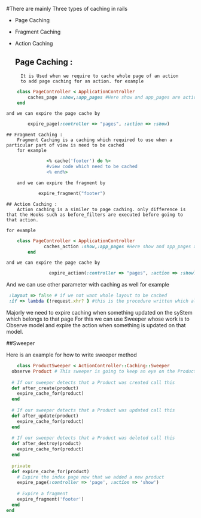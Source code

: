 #There are mainly Three types of caching in rails
* Page Caching
* Fragment Caching
* Action Caching

	## Page Caching :
		It is Used when we require to cache whole page of an action
		to add page caching for an action. for example
```Ruby
	class PageController < ApplicationController
  		caches_page :show,:app_pages #Here show and app_pages are actions of page controller.
	end
```
        
	and we can expire the page cache by
```Ruby
		expire_page(:controller => "pages", :action => :show)
```

	## Fragment Caching :
		Fragment Caching is a caching which required to use when a particular part of view is need to be cached
		for example
 ```Ruby
			    <% cache('footer') do %>
				#view code which need to be cached
			    <% end%>
```
		and we can expire the fragment by
```Ruby
			expire_fragment("footer")
```

	## Action Caching :
		Action caching is a similer to page caching. only difference is that the Hooks such as before_filters are executed before going to that action.

	for example
```Ruby
	class PageController < ApplicationController
              caches_action :show,:app_pages #Here show and app_pages are actions of page controller.
        end
```
	
	and we can expire the page cache by
```Ruby
                expire_action(:controller => "pages", :action => :show)
```


 And we can use other parameter with caching as well for example
```Ruby
 :layout => false # if we not want whole layout to be cached
 :if => lambda {!request.xhr? } #this is the procedure written which allow to cache action whent teh request is not an ajax request
```

Majorly we need to expire caching when something updated on the syStem which belongs to that page
For this we can use Sweeper whose work is to Observe model and expire the action when something is updated on that model.

##Sweeper

Here is an example for how to write sweeper method
```Ruby
	class ProductSweeper < ActionController::Caching::Sweeper
  observe Product # This sweeper is going to keep an eye on the Product model. we can add here multiple model as well.
 
  # If our sweeper detects that a Product was created call this
  def after_create(product)
    expire_cache_for(product)
  end
 
  # If our sweeper detects that a Product was updated call this
  def after_update(product)
    expire_cache_for(product)
  end
 
  # If our sweeper detects that a Product was deleted call this
  def after_destroy(product)
    expire_cache_for(product)
  end
 
  private
  def expire_cache_for(product)
    # Expire the index page now that we added a new product
    expire_page(:controller => 'page', :action => 'show')
 
    # Expire a fragment
    expire_fragment('footer')
  end
end
```
